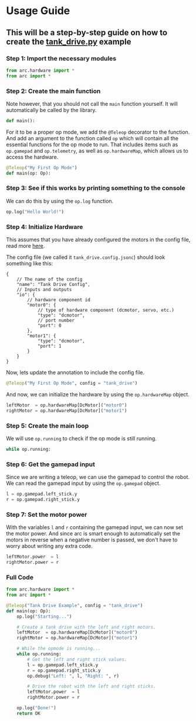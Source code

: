 # Usage Guide

## This will be a step-by-step guide on how to create the [tank_drive.py](../examples/tank_drive.py) example

### Step 1: Import the necessary modules

```python
from arc.hardware import *
from arc import *
```

### Step 2: Create the main function

Note however, that you should not call the `main` function yourself.
It will automatically be called by the library.

```python
def main():
```

For it to be a proper op mode, we add the `@Teleop` decorator to the function.
And add an argument to the function called `op` which will contain all the essential functions for the op mode to run.
That includes items such as `op.gamepad` and `op.telemetry`,
as well as `op.hardwareMap`, which allows us to access the hardware.

```python
@Teleop("My First Op Mode")
def main(op: Op):
```

### Step 3: See if this works by printing something to the console

We can do this by using the `op.log` function.

```python
op.log("Hello World!")
```

### Step 4: Initialize Hardware

This assumes that you have already configured the motors in the config file, read more [here](./GUID_CONFIG_FILE.md).

The config file (we called it `tank_drive.config.jsonc`) should look something like this:

```jsonc
{
    // The name of the config
    "name": "Tank Drive Config",
    // Inputs and outputs
    "io": {
        // hardware component id
        "motor0": {
            // type of hardware component (dcmotor, servo, etc.)
            "type": "dcmotor",
            // port number
            "port": 0
        },
        "motor1": {
            "type": "dcmotor",
            "port": 1
        }
    }
}
```

Now, lets update the annotation to include the config file.

```python
@Teleop("My First Op Mode", config = "tank_drive")
```

And now, we can initialize the hardware by using the `op.hardwareMap` object.

```python
leftMotor  = op.hardwareMap[DcMotor]("motor0")
rightMotor = op.hardwareMap[DcMotor]("motor1")
```

### Step 5: Create the main loop

We will use `op.running` to check if the op mode is still running.

```python
while op.running:
```

### Step 6: Get the gamepad input

Since we are writing a teleop, we can use the gamepad to control the robot.
We can read the gamepad input by using the `op.gamepad` object.

```python
l = op.gamepad.left_stick.y
r = op.gamepad.right_stick.y
```

### Step 7: Set the motor power

With the variables `l` and `r` containing the gamepad input, we can now set the motor power.
And since arc is smart enough to automatically set the motors in reverse when a negative number is passed,
we don't have to worry about writing any extra code.

```python
leftMotor.power  = l
rightMotor.power = r
```

### Full Code

```python
from arc.hardware import *
from arc import *

@Teleop("Tank Drive Example", config = "tank_drive")
def main(op: Op):
    op.log("Starting...")

    # Create a tank drive with the left and right motors.
    leftMotor  = op.hardwareMap[DcMotor]("motor0")
    rightMotor = op.hardwareMap[DcMotor]("motor1")

    # While the opmode is running...
    while op.running:
        # Get the left and right stick values.
        l = op.gamepad.left_stick.y
        r = op.gamepad.right_stick.y
        op.debug("Left: ", l, "Right: ", r)

        # Drive the robot with the left and right sticks.
        leftMotor.power  = l
        rightMotor.power = r

    op.log("Done!")
    return OK

```
